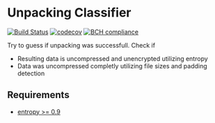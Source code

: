 # Unpacking Classifier
[![Build Status](https://travis-ci.org/fkie-cad/common_helper_unpacking_classifier.svg?branch=master)](https://travis-ci.org/fkie-cad/common_helper_unpacking_classifier)
[![codecov](https://codecov.io/gh/fkie-cad/common_helper_unpacking_classifier/branch/master/graph/badge.svg)](https://codecov.io/gh/fkie-cad/common_helper_unpacking_classifier)
[![BCH compliance](https://bettercodehub.com/edge/badge/fkie-cad/common_helper_unpacking_classifier?branch=master)](https://bettercodehub.com/)

Try to guess if unpacking was successfull.
Check if
 * Resulting data is uncompressed and unencrypted utilizing entropy
 * Data was uncompressed completly utilizing file sizes and padding detection
 
## Requirements

 * [entropy >= 0.9](https://pypi.python.org/pypi/entropy/0.9)
